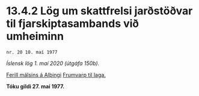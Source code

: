 # 13.4.2 Lög um skattfrelsi jarðstöðvar til fjarskiptasambands við umheiminn

`nr. 20 10. maí 1977`

_Íslensk lög 1. maí 2020 (útgáfa 150b)._

[Ferill málsins á Alþingi](https://www.althingi.is/thingstorf/thingmalalistar-eftir-thingum/ferill/?ltg=98&mnr=197)
[Frumvarp til laga.](https://www.althingi.is/altext/98/s/pdf/0398.pdf)

**Tóku gildi 27. maí 1977.**

